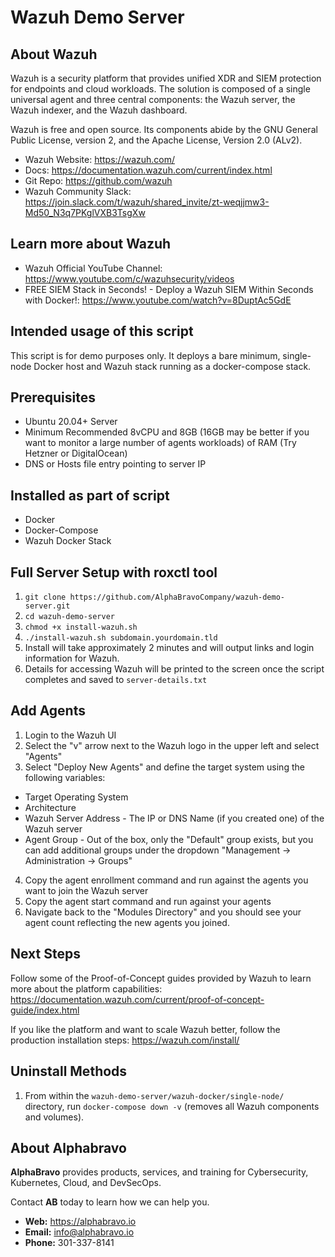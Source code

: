 # Wazuh Demo Server

## About Wazuh

Wazuh is a security platform that provides unified XDR and SIEM protection for endpoints and cloud workloads. The solution is composed of a single universal agent and three central components: the Wazuh server, the Wazuh indexer, and the Wazuh dashboard.

Wazuh is free and open source. Its components abide by the GNU General Public License, version 2, and the Apache License, Version 2.0 (ALv2).

- Wazuh Website: https://wazuh.com/
- Docs: https://documentation.wazuh.com/current/index.html
- Git Repo: https://github.com/wazuh
- Wazuh Community Slack: https://join.slack.com/t/wazuh/shared_invite/zt-weqjjmw3-Md50_N3q7PKglVXB3TsgXw

## Learn more about Wazuh

- Wazuh Official YouTube Channel: https://www.youtube.com/c/wazuhsecurity/videos
- FREE SIEM Stack in Seconds! - Deploy a Wazuh SIEM Within Seconds with Docker!: https://www.youtube.com/watch?v=8DuptAc5GdE

## Intended usage of this script

This script is for demo purposes only. It deploys a bare minimum, single-node Docker host and Wazuh stack running as a docker-compose stack.

## Prerequisites

- Ubuntu 20.04+ Server
- Minimum Recommended 8vCPU and 8GB (16GB may be better if you want to monitor a large number of agents workloads) of RAM (Try Hetzner or DigitalOcean)
- DNS or Hosts file entry pointing to server IP

## Installed as part of script

- Docker
- Docker-Compose
- Wazuh Docker Stack

## Full Server Setup with roxctl tool

1. `git clone https://github.com/AlphaBravoCompany/wazuh-demo-server.git`
2. `cd wazuh-demo-server`
3. `chmod +x install-wazuh.sh`
4. `./install-wazuh.sh subdomain.yourdomain.tld`
5. Install will take approximately 2 minutes and will output links and login information for Wazuh.
6. Details for accessing Wazuh will be printed to the screen once the script completes and saved to `server-details.txt`

## Add Agents

1. Login to the Wazuh UI
2. Select the "v" arrow next to the Wazuh logo in the upper left and select "Agents"
3. Select "Deploy New Agents" and define the target system using the following variables:
  - Target Operating System
  - Architecture
  - Wazuh Server Address - The IP or DNS Name (if you created one) of the Wazuh server
  - Agent Group - Out of the box, only the "Default" group exists, but you can add additional groups under the dropdown "Management -> Administration -> Groups"
4. Copy the agent enrollment command and run against the agents you want to join the Wazuh server
5. Copy the agent start command and run against your agents
6. Navigate back to the "Modules Directory" and you should see your agent count reflecting the new agents you joined.

## Next Steps

Follow some of the Proof-of-Concept guides provided by Wazuh to learn more about the platform capabilities: https://documentation.wazuh.com/current/proof-of-concept-guide/index.html

If you like the platform and want to scale Wazuh better, follow the production installation steps: https://wazuh.com/install/

## Uninstall Methods

1. From within the `wazuh-demo-server/wazuh-docker/single-node/` directory, run `docker-compose down -v` (removes all Wazuh components and volumes).

## About Alphabravo

**AlphaBravo** provides products, services, and training for Cybersecurity, Kubernetes, Cloud, and DevSecOps.

Contact **AB** today to learn how we can help you.

* **Web:** https://alphabravo.io
* **Email:** info@alphabravo.io
* **Phone:** 301-337-8141
